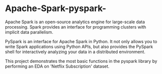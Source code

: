 # Apache-Spark-pyspark-


Apache Spark is an open-source analytics engine for large-scale data processing. Spark provides an interface for programming clusters with implicit data parallelism.

PySpark is an interface for Apache Spark in Python. It not only allows you to write Spark applications using Python APIs, but also provides the PySpark shell for interactively analyzing your data in a distributed environment.

This project demonstrates the most basic functions in the pyspark library by performing an EDA on 'Netflix Subscription' dataset.
